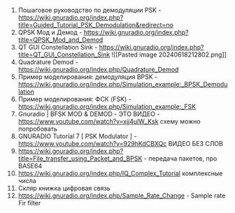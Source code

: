 1.  Пошаговое руководство по демодуляции PSK - https://wiki.gnuradio.org/index.php?title=Guided_Tutorial_PSK_Demodulation&redirect=no
2.  QPSK Мод и Демод - https://wiki.gnuradio.org/index.php?title=QPSK_Mod_and_Demod
3. QT GUI Constellation Sink - https://wiki.gnuradio.org/index.php?title=QT_GUI_Constellation_Sink ![[Pasted image 20240618212802.png]]
4. Quadrature Demod - https://wiki.gnuradio.org/index.php/Quadrature_Demod
5.  Пример моделирования: демодуляция BPSK - https://wiki.gnuradio.org/index.php/Simulation_example:_BPSK_Demodulation
6.  Пример моделирования: ФСК (FSK) - https://wiki.gnuradio.org/index.php/Simulation_example:_FSK
7.  Gnuradio | BFSK MOD & DEMOD - ЭТО ВИДЕО - https://www.youtube.com/watch?v=xjj4ulW_Ksk схему можно попробовать 
8. GNURADIO Tutorial 7 [ PSK Modulator ] - https://www.youtube.com/watch?v=929hKdCBXQc ВИДЕО БЕЗ СЛОВ 
9. https://wiki.gnuradio.org/index.php?title=File_transfer_using_Packet_and_BPSK - передача пакетов, про BASE64
10. https://wiki.gnuradio.org/index.php/IQ_Complex_Tutorial комплексные числа 
11. Скляр книжка цифровая связь 
12. https://wiki.gnuradio.org/index.php/Sample_Rate_Change - Sample rate Fir filter

